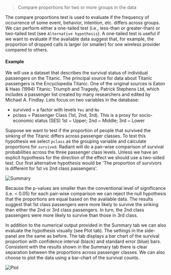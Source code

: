> Compare proportions for two or more groups in the data

The compare proportions test is used to evaluate if the frequency of occurrence of some event, behavior, intention, etc. differs across groups. We can perform either a one-tailed test (i.e., less-than or greater-than) or two-tailed test (see `Alternative hypothesis`). A one-tailed test is useful if we want to evaluate if the available data suggest that, for example, the proportion of dropped calls is larger (or smaller) for one wireless provider compared to others.

#### Example

We will use a dataset that describes the survival status of individual passengers on the Titanic. The principal source for data about Titanic passengers is the Encyclopedia Titanic. One of the original sources is Eaton & Haas (1994) Titanic: Triumph and Tragedy, Patrick Stephens Ltd, which includes a passenger list created by many researchers and edited by Michael A. Findlay. Lets focus on two variables in the database:

- survived = a factor with levels `Yes` and `No`
- pclass = Passenger Class (1st, 2nd, 3rd). This is a proxy for socio-economic status (SES) 1st ~ Upper; 2nd ~ Middle; 3rd ~ Lower

Suppose we want to test if the proportion of people that survived the sinking of the Titanic differs across passenger classes. To test this hypothesis we select `pclass` as the grouping variable and calculate proportions for `survived`. Radiant will do a pair-wise comparison of survival probabilities across the three passenger class levels. Unless we have an explicit hypothesis for the direction of the effect we should use a two-sided test. Our first alternative hypothesis would be 'The proportion of survivors is different for 1st vs 2nd class passengers'.

![Summary](figures_quant/compare_props_summary.png)

Because the p-values are smaller than the conventional level of significance (i.e. < 0.05) for each pair-wise comparison we can reject the null hypothesis that the proportions are equal based on the available data. The results suggest that 1st class passengers were more likely to survive the sinking than either the 2nd or 3rd class passengers. In turn, the 2nd class passengers were more likely to survive than those in 3rd class.

In addition to the numerical output provided in the Summary tab we can also evaluate the hypothesis visually (see Plot tab). The settings in the side-panel are the same as before. The tab displays a bar chart of the survival proportion with confidence interval (black) and standard error (blue) bars. Consistent with the results shown in the Summary tab there is clear separation between the proportions across passenger classes. We can also choose to plot the data using a bar-chart of the survival counts.

![Plot](figures_quant/compare_props_plot.png)
